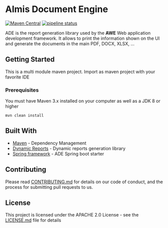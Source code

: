 # Almis Document Engine

[![Maven Central](https://img.shields.io/maven-central/v/com.almis.ade/ade.svg?label=Maven%20Central)](https://search.maven.org/search?q=g:%22com.almis.ade%22%20AND%20a:%22ade%22)
[![pipeline status](https://gitlab.com/awe-team/ade/badges/master/pipeline.svg)](https://gitlab.com/awe-team/ade/commits/master)


ADE is the report generation library used by the **AWE** Web application development framework. It allows to print the information shown on the UI and generate the documents in the main PDF, DOCX, XLSX, ...

## Getting Started

This is a multi module maven project. Import as maven project with your favorite IDE

### Prerequisites
You must have Maven 3.x installed on your computer as well as a JDK 8 or higher

```
mvn clean install
```

## Built With
* [Maven](https://maven.apache.org/) - Dependency Management
* [Dynamic Reports](https://github.com/dynamicreports/dynamicreports) - Dynamic reports generation library
* [Spring framework](https://spring.io/) - ADE Spring boot starter

## Contributing

Please read [CONTRIBUTING.md](CONTRIBUTING.md) for details on our code of conduct, and the process for submitting pull requests to us.

## License

This project is licensed under the APACHE 2.0 License - see the [LICENSE.md](LICENSE.md) file for details